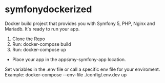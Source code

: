 # symfonydockerized
Docker build project that provides you with Symfony 5, PHP, Nginx and Mariadb. It`s ready to run your app.

1) Clone the Repo
2) Run: docker-compose build
3) Run: docker-compose up

* Place your app in the apps\my-symfony-app location. 

Set variables in the .env file or call a specific env file for your enviroment. 
Example: 
docker-compose --env-file ./config/.env.dev up 
